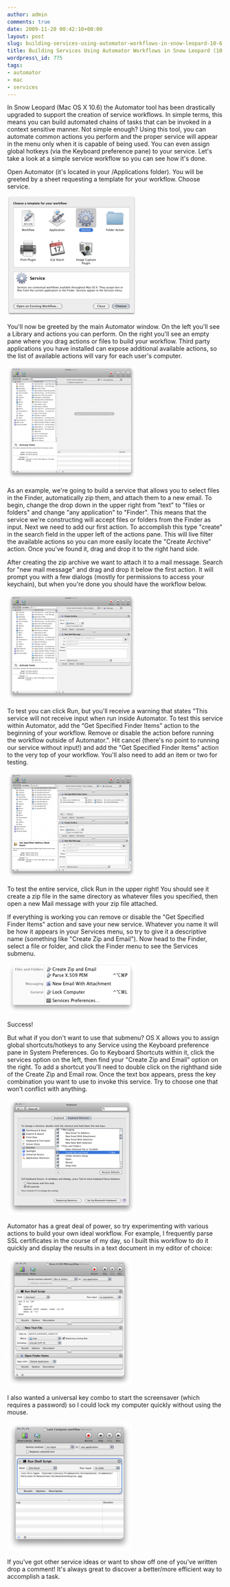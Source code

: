 ```yaml
---
author: admin
comments: true
date: 2009-11-20 00:42:10+00:00
layout: post
slug: building-services-using-automator-workflows-in-snow-leopard-10-6
title: Building Services Using Automator Workflows in Snow Leopard (10.6)
wordpress\_id: 775
tags:
- automator
- mac
- services
---
```


In Snow Leopard (Mac OS X 10.6) the Automator tool has been drastically upgraded to support the creation of service workflows.  In simple terms, this means you can build automated chains of tasks that can be invoked in a context sensitive manner.  Not simple enough?  Using this tool, you can automate common actions you perform and the proper service will appear in the menu only when it is capable of being used.  You can even assign global hotkeys (via the Keyboard preference pane) to your service.  Let's take a look at a simple service workflow so you can see how it's done.

Open Automator (it's located in your /Applications folder).  You will be greeted by a sheet requesting a template for your workflow.  Choose service.

[![choose_your_template](/assets/media/2009/11/choose_your_template-300x278.png)](/assets/media/2009/11/choose_your_template.png)

You'll now be greeted by the main Automator window.  On the left you'll see a Library and actions you can perform.  On the right you'll see an empty pane where you drag actions or files to build your workflow.  Third party applications you have installed can expose additional available actions, so the list of available actions will vary for each user's computer.

[![main_window](/assets/media/2009/11/main_window-300x265.png)](/assets/media/2009/11/main_window.png)

As an example, we're going to build a service that allows you to select files in the Finder, automatically zip them, and attach them to a new email.  To begin, change the drop down in the upper right from "text" to "files or folders" and change "any application" to "Finder".  This means that the service we're constructing will accept files or folders from the Finder as input.  Next we need to add our first action.  To accomplish this type "create" in the search field in the upper left of the actions pane.  This will live filter the available actions so you can more easily locate the "Create Archive" action.  Once you've found it, drag and drop it to the right hand side.

After creating the zip archive we want to attach it to a mail message.  Search for "new mail message" and drag and drop it below the first action.  It will prompt you with a few dialogs (mostly for permissions to access your keychain), but when you're done you should have the workflow below.

[![prelim_workflow](/assets/media/2009/11/prelim_workflow-300x247.png)](/assets/media/2009/11/prelim_workflow.png)

To test you can click Run, but you'll receive a warning that states "This service will not receive input when run inside Automator.  To test this service within Automator, add the “Get Specified Finder Items” action to the beginning of your workflow. Remove or disable the action before running the workflow outside of Automator.".  Hit cancel (there's no point to running our service without input!) and add the "Get Specified Finder Items" action to the very top of your workflow.  You'll also need to add an item or two for testing.

[![get_specified](/assets/media/2009/11/get_specified-300x247.png)](/assets/media/2009/11/get_specified.png)

To test the entire service, click Run in the upper right!  You should see it create a zip file in the same directory as whatever files you specified, then open a new Mail message with your zip file attached.

If everything is working you can remove or disable the "Get Specified Finder Items" action and save your new service.  Whatever you name it will be how it appears in your Services menu, so try to give it a descriptive name (something like "Create Zip and Email").  Now head to the Finder, select a file or folder, and click the Finder menu to see the Services submenu.

[![services_menu](/assets/media/2009/11/services_menu-300x117.png)](/assets/media/2009/11/services_menu.png)

Success!

But what if you don't want to use that submenu?  OS X allows you to assign global shortcuts/hotkeys to any Service using the Keyboard preference pane in System Preferences.  Go to Keyboard Shortcuts within it, click the services option on the left, then find your "Create Zip and Email" option on the right.  To add a shortcut you'll need to double click on the righthand side of the Create Zip and Email row.  Once the text box appears, press the key combination you want to use to invoke this service.  Try to choose one that won't conflict with anything.

[![keyboard_assigned](/assets/media/2009/11/keyboard_assigned-300x271.png)](/assets/media/2009/11/keyboard_assigned.png)

Automator has a great deal of power, so try experimenting with various actions to build your own ideal workflow.  For example, I frequently parse SSL certificates in the course of my day, so I built this workflow to do it quickly and display the results in a text document in my editor of choice:

[![parse_cert](/assets/media/2009/11/parse_cert-290x300.png)](/assets/media/2009/11/parse_cert.png)

I also wanted a universal key combo to start the screensaver (which requires a password) so I could lock my computer quickly without using the mouse.

[![start_screensaver](/assets/media/2009/11/start_screensaver-291x300.png)](/assets/media/2009/11/start_screensaver.png)

If you've got other service ideas or want to show off one of you've written drop a comment!  It's always great to discover a better/more efficient way to accomplish a task.
